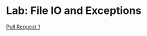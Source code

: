 # Lab: File IO and Exceptions

[Pull Request 1](https://github.com/abdullahnazzal/madlib-cli/pull/1)